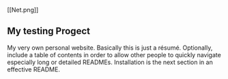 [[Net.png]]
## My testing Progect ##
My very own personal website. Basically this is just a résumé.
Optionally, include a table of contents in order to allow other people to quickly navigate especially long or detailed READMEs.
Installation is the next section in an effective README. 
